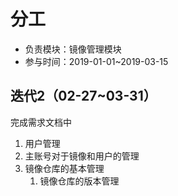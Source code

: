 # 分工

* 负责模块：镜像管理模块
* 参与时间：2019-01-01~2019-03-15

## 迭代2（02-27~03-31）

完成需求文档中

1. 用户管理
2. 主账号对于镜像和用户的管理
3. 镜像仓库的基本管理
   1. 镜像仓库的版本管理